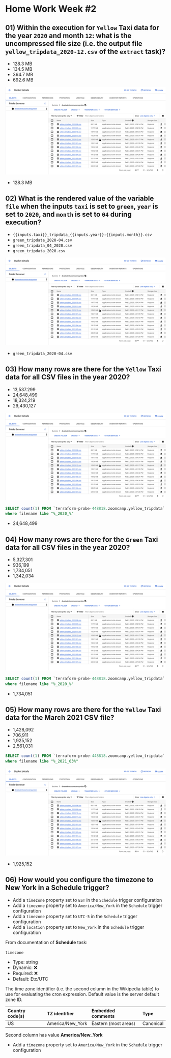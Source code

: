 # Home Work Week #2

## 01) Within the execution for `Yellow` Taxi data for the year `2020` and month `12`: what is the uncompressed file size (i.e. the output file `yellow_tripdata_2020-12.csv` of the `extract` task)?

- 128.3 MB
- 134.5 MB
- 364.7 MB
- 692.6 MB 

![hw-01](./attach/hw-01.png) 

- 128.3 MB

## 02) What is the rendered value of the variable `file` when the inputs `taxi` is set to `green`, `year` is set to `2020`, and `month` is set to `04` during execution?

- `{{inputs.taxi}}_tripdata_{{inputs.year}}-{{inputs.month}}.csv` 
- `green_tripdata_2020-04.csv`
- `green_tripdata_04_2020.csv`
- `green_tripdata_2020.csv`

![hw-01](./attach/hw-01.png) 

- `green_tripdata_2020-04.csv`


## 03) How many rows are there for the `Yellow` Taxi data for all CSV files in the year 2020?

- 13,537.299
- 24,648,499
- 18,324,219
- 29,430,127

![hw-01](./attach/hw-01.png) 

```sql
SELECT count(1) FROM `terraform-probe-448818.zoomcamp.yellow_tripdata` 
where filename like "%_2020_%"
```

- 24,648,499


## 04) How many rows are there for the `Green` Taxi data for all CSV files in the year 2020?

- 5,327,301
- 936,199
- 1,734,051
- 1,342,034

![hw-01](./attach/hw-01.png) 

```sql
SELECT count(1) FROM `terraform-probe-448818.zoomcamp.yellow_tripdata` 
where filename like "%_2020_%"
```
- 1,734,051

## 05) How many rows are there for the `Yellow` Taxi data for the March 2021 CSV file?

- 1,428,092
- 706,911
- 1,925,152
- 2,561,031

```sql
SELECT count(1) FROM `terraform-probe-448818.zoomcamp.yellow_tripdata` 
where filename like "%_2021_03%"
```

![hw-01](./attach/hw-01.png) 

- 1,925,152

## 06) How would you configure the timezone to New York in a Schedule trigger?

- Add a `timezone` property set to `EST` in the `Schedule` trigger configuration  
- Add a `timezone` property set to `America/New_York` in the `Schedule` trigger configuration
- Add a `timezone` property set to `UTC-5` in the `Schedule` trigger configuration
- Add a `location` property set to `New_York` in the `Schedule` trigger configuration

From documentation of **Schedule** task:

`timezone`

-    Type: string
-    Dynamic: ❌
-    Required: ❌
-    Default: Etc/UTC

The time zone identifier (i.e. the second column in the Wikipedia table) to use for evaluating the cron expression. Default value is the server default zone ID.

| Country code(s) |	TZ identifier |	Embedded comments |	Type |
|:----------------|:--------------|:------------------|:-----|
|US 	          |America/New_York |	Eastern (most areas) |	Canonical |

Second column has value **America/New_York**

- Add a `timezone` property set to `America/New_York` in the `Schedule` trigger configuration
